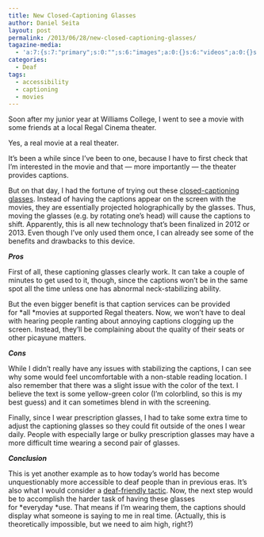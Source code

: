 ```yaml
---
title: New Closed-Captioning Glasses
author: Daniel Seita
layout: post
permalink: /2013/06/28/new-closed-captioning-glasses/
tagazine-media:
  - 'a:7:{s:7:"primary";s:0:"";s:6:"images";a:0:{}s:6:"videos";a:0:{}s:11:"image_count";i:0;s:6:"author";s:8:"25629085";s:7:"blog_id";s:8:"25755956";s:9:"mod_stamp";s:19:"2013-06-25 00:31:10";}'
categories:
  - Deaf
tags:
  - accessibility
  - captioning
  - movies
---
```

Soon after my junior year at Williams College, I went to see a movie with some friends at a local
Regal Cinema theater.

Yes, a real movie at a real theater.

It&#8217;s been a while since I&#8217;ve been to one, because I have to first check that I&#8217;m
interested in the movie and that &#8212; more importantly &#8212; the theater provides captions.

But on that day, I had the fortune of trying out these [closed-captioning glasses][1]. Instead of
having the captions appear on the screen with the movies, they are essentially projected
holographically by the glasses. Thus, moving the glasses (e.g. by rotating one&#8217;s head) will
cause the captions to shift. Apparently, this is all new technology that&#8217;s been finalized in
2012 or 2013. Even though I&#8217;ve only used them once, I can already see some of the benefits and
drawbacks to this device.

***Pros***

First of all, these captioning glasses clearly work. It can take a couple of minutes to get used to
it, though, since the captions won&#8217;t be in the same spot all the time unless one has abnormal
neck-stabilizing ability.

But the even bigger benefit is that caption services can be provided for *all *movies at supported
Regal theaters. Now, we won&#8217;t have to deal with hearing people ranting about annoying captions
clogging up the screen. Instead, they&#8217;ll be complaining about the quality of their seats or
other picayune matters.

***Cons***

While I didn&#8217;t really have any issues with stabilizing the captions, I can see why some would
feel uncomfortable with a non-stable reading location. I also remember that there was a slight issue
with the color of the text. I believe the text is some yellow-green color (I&#8217;m colorblind, so
this is my best guess) and it can sometimes blend in with the screening.

Finally, since I wear prescription glasses, I had to take some extra time to adjust the captioning
glasses so they could fit outside of the ones I wear daily. People with especially large or bulky
prescription glasses may have a more difficult time wearing a second pair of glasses.

***Conclusion***

This is yet another example as to how today&#8217;s world has become unquestionably more accessible
to deaf people than in previous eras. It&#8217;s also what I would consider a [deaf-friendly
tactic][2]. Now, the next step would be to accomplish the harder task of having these glasses
for *everyday *use. That means if I&#8217;m wearing them, the captions should display what someone
is saying to me in real time. (Actually, this is theoretically impossible, but we need to aim high,
right?)

 [1]: http://www.npr.org/blogs/alltechconsidered/2013/05/12/183218751/new-closed-captioning-glasses-help-deaf-go-out-to-the-movies
 [2]: http://danieltakeshi.github.io/2012/09/06/how-to-be-more-deaf-friendly-the-search-for-simple-yet-stunningly-effective-strategies/comment-page-1/
